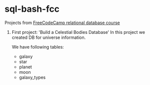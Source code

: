 # sql-bash-fcc

Projects from [FreeCodeCamp relational database course](https://www.freecodecamp.org/learn/relational-database/) 

1. First project: 'Build a Celestial Bodies Database'
    In this project we created DB for universe information.
  
    We have following tables:
    * galaxy
    * star
    * planet
    * moon
    * galaxy_types
